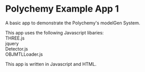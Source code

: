 Polychemy Example App 1
=======================

A basic app to demonstrate the Polychemy's modelGen System.

This app uses the following Javascript libaries:<br>
THREE.js<br>
jquery<br>
Detector.js<br>
OBJMTLLoader.js

This app is written in Javascript and HTML.
